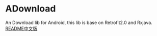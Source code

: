 # ADownload
An Download lib for Android, this lib is base on Retrofit2.0 and Rxjava.<br>
[README中文版](README_CN.md)



